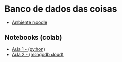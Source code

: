 # Banco de dados das coisas

- [Ambiente moodle](https://ava.ifpr.edu.br/course/view.php?id=10150)

## Notebooks (colab)
- [Aula 1 - (python)](https://colab.research.google.com/drive/1icyPWqOQBzFYVkbnYo78Oh2iLDDiNovL?usp=share_link)
- [Aula 2 - (mongodb cloud)](https://colab.research.google.com/drive/1882arLuSzVS-ajv8PjK8K6l0hjiUiGoV?usp=sharing)
